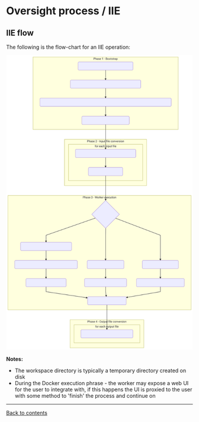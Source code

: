 Oversight process / IIE
=======================

IIE flow
--------
The following is the flow-chart for an IIE operation:


![IIE Flow](./assets/flow.svg)


**Notes:**

* The workspace directory is typically a temporary directory created on disk
* During the Docker execution phrase - the worker may expose a web UI for the user to integrate with, if this happens the UI is proxied to the user with some method to 'finish' the process and continue on


---
[Back to contents](./README.md)
